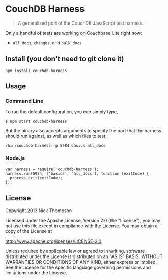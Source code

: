 # CouchDB Harness

>A generalized port of the CouchDB JavaScript test harness. 

Only a handful of tests are working on Couchbase Lite right now:

* `all_docs`, `changes`, and `bulk_docs`

## Install (you don't need to git clone it)

```
npm install couchdb-harness
```

## Usage

### Command Line

To run the default configuration, you can simply type,

```
$ npm start couchdb-harness
```

But the binary also accepts arguments to specify the port that the harness
should run against, as well as which files to test,

```
/bin/couchdb-harness -p 5984 basics all_docs
```

### Node.js

```
var harness = require('couchdb-harness');
harness.run(5984, ['basics', 'all_docs'], function (exitCode) {
  process.exit(exitCode);
});
```

## License

Copyright 2013 Nick Thompson

Licensed under the Apache License, Version 2.0 (the "License");
you may not use this file except in compliance with the License.
You may obtain a copy of the License at

   http://www.apache.org/licenses/LICENSE-2.0

Unless required by applicable law or agreed to in writing, software
distributed under the License is distributed on an "AS IS" BASIS,
WITHOUT WARRANTIES OR CONDITIONS OF ANY KIND, either express or implied.
See the License for the specific language governing permissions and
limitations under the License.
